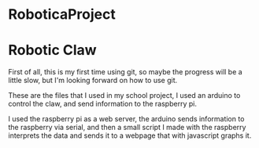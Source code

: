 RoboticaProject
===============

<h1>Robotic Claw</h1>
<p>First of all, this is my first time using git, so maybe the progress will be a little slow, but I'm looking forward on how to use git.</p>
<p>These are the files that I used in my school project, I used an arduino to control the claw, and send information to the raspberry pi.</p>
<p>I used the raspberry pi as a web server, the arduino sends information to the raspberry via serial, and then a small script I made with the raspberry interprets the data and sends it to a webpage that with javascript graphs it.</p>

